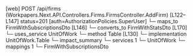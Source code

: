 [web] POST /api/firms  (Workpapers.Next.API.Controllers.Firms.FirmsController.AddFirm)  [L122–L147] status=201 [auth=AuthorizationPolicies.SuperUser]
  └─ maps_to FirmWithSubscriptionsDto [L146]
    └─ converts_to FirmWithStatsDto [L170]
  └─ uses_service UnitOfWork
    └─ method Table [L130]
      └─ implementation UnitOfWork.Table
  └─ impact_summary
    └─ services 1
      └─ UnitOfWork
    └─ mappings 1
      └─ FirmWithSubscriptionsDto

